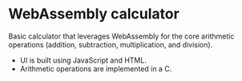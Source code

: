 # WebAssembly calculator

Basic calculator that leverages WebAssembly for the core arithmetic operations (addition, subtraction, multiplication, and division).

- UI is built using JavaScript and HTML.
- Arithmetic operations are implemented in a C.
